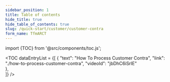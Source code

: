 ```yaml
---
sidebar_position: 1
title: Table of contents
hide_title: true 
hide_table_of_contents: true
slug: /quick-start/customer/customer-contra 
form_name: TfmARCT
---
```


import {TOC} from '@src/components/toc.js';

<TOC
dataEntryList = {[
{
  "text": "How To Process Customer Contra", 
  "link": "./how-to-process-customer-contra",
  "videoId": "jbDhC6iSrIE"  
},   
]}
/>
